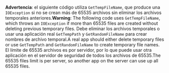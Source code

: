 <span data-ttu-id="2648f-101">**Advertencia**: el siguiente código utiliza `GetTempFileName`, que produce una `IOException` si no se crean más de 65535 archivos sin eliminar los archivos temporales anteriores.</span><span class="sxs-lookup"><span data-stu-id="2648f-101">**Warning**: The following code uses `GetTempFileName`, which throws an `IOException` if more than 65535 files are created without deleting previous temporary files.</span></span> <span data-ttu-id="2648f-102">Debe eliminar los archivos temporales o usar una aplicación real `GetTempPath` y `GetRandomFileName` para crear nombres de archivo temporal.</span><span class="sxs-lookup"><span data-stu-id="2648f-102">A real app should either delete temporary files or use `GetTempPath` and `GetRandomFileName` to create temporary file names.</span></span> <span data-ttu-id="2648f-103">El límite de 65535 archivos es por servidor, por lo que puede usar otra aplicación en el servidor de seguridad de todos los archivos de 65535.</span><span class="sxs-lookup"><span data-stu-id="2648f-103">The 65535 files limit is per server, so another app on the server can use up all 65535 files.</span></span> 